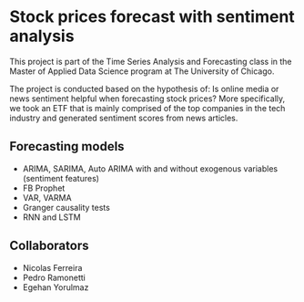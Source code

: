 # Stock prices forecast with sentiment analysis

This project is part of the Time Series Analysis and Forecasting class in the Master of Applied Data Science program at The University of Chicago. 

The project is conducted based on the hypothesis of: Is online media or news sentiment helpful when forecasting stock prices? More specifically, we took an ETF that is mainly comprised of the top companies in the tech industry and generated sentiment scores from news articles. 

## Forecasting models

* ARIMA, SARIMA, Auto ARIMA with and without exogenous variables (sentiment features)
* FB Prophet
* VAR, VARMA
* Granger causality tests
* RNN and LSTM

## Collaborators
* Nicolas Ferreira
* Pedro Ramonetti
* Egehan Yorulmaz
